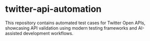 # twitter-api-automation
This repository contains automated test cases for Twitter Open APIs, showcasing API validation using modern testing frameworks and AI-assisted development workflows.
